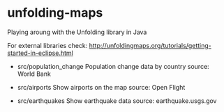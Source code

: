# unfolding-maps

Playing aroung with the Unfolding library in Java

For external libraries check: http://unfoldingmaps.org/tutorials/getting-started-in-eclipse.html

- src/population_change
Population change data by country
source: World Bank

- src/airports
Show airports on the map 
source: Open Flight

- src/earthquakes
Show earthquake data
source: earthquake.usgs.gov 
